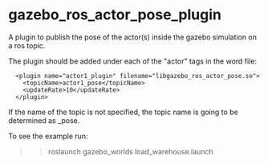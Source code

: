 # gazebo_ros_actor_pose_plugin
A plugin to publish the pose of the actor(s) inside the gazebo simulation on a ros topic.

The plugin should be added under each of the "actor" tags in the word file:

      <plugin name="actor1_plugin" filename="libgazebo_ros_actor_pose.so">
        <topicName>actor1_pose</topicName>
        <updateRate>10</updateRate>
      </plugin>
      
If the name of the topic is not specified, the topic name is going to be determined as <actor name>_pose.

To see the example run:

>> roslaunch gazebo_worlds load_warehouse.launch

